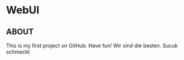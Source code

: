 # WebUI

## ABOUT
This is my first project on GitHub. Have fun!
Wir sind die besten.
Sucuk schmeckt
